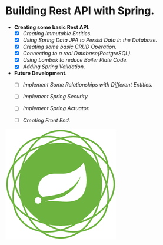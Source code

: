 # Building Rest API with Spring.

- __Creating some basic Rest API.__
  - [x] _Creating Immutable Entities._
  - [x] _Using Spring Data JPA to Persist Data in the Database._
  - [x] _Creating some basic CRUD Operation._
  - [x] _Connecting to a real Database(PostgreSQL)._
  - [x] _Using Lombok to reduce Boiler Plate Code._
  - [x] _Adding Spring Validation._

- __Future Development.__
  - [ ] _Implement Some Relationships with Different Entities._
  - [ ] _Implement Spring Security._
  - [ ] _Implement Spring Actuator._
  - [ ] _Creating Front End._



![Spring Logo](assets/spring-framework-project-logo.webp)